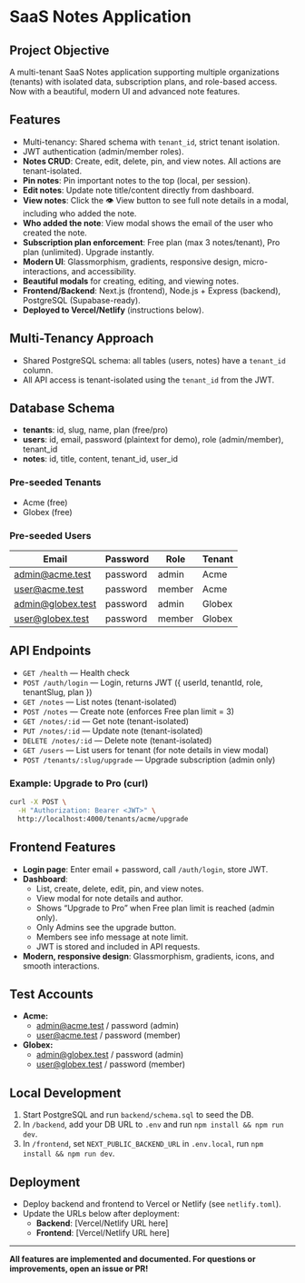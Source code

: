 # SaaS Notes Application

## Project Objective
A multi-tenant SaaS Notes application supporting multiple organizations (tenants) with isolated data, subscription plans, and role-based access. Now with a beautiful, modern UI and advanced note features.

## Features
- Multi-tenancy: Shared schema with `tenant_id`, strict tenant isolation.
- JWT authentication (admin/member roles).
- **Notes CRUD**: Create, edit, delete, pin, and view notes. All actions are tenant-isolated.
- **Pin notes**: Pin important notes to the top (local, per session).
- **Edit notes**: Update note title/content directly from dashboard.
- **View notes**: Click the 👁️ View button to see full note details in a modal, including who added the note.
- **Who added the note**: View modal shows the email of the user who created the note.
- **Subscription plan enforcement**: Free plan (max 3 notes/tenant), Pro plan (unlimited). Upgrade instantly.
- **Modern UI**: Glassmorphism, gradients, responsive design, micro-interactions, and accessibility.
- **Beautiful modals** for creating, editing, and viewing notes.
- **Frontend/Backend**: Next.js (frontend), Node.js + Express (backend), PostgreSQL (Supabase-ready).
- **Deployed to Vercel/Netlify** (instructions below).

## Multi-Tenancy Approach
- Shared PostgreSQL schema: all tables (users, notes) have a `tenant_id` column.
- All API access is tenant-isolated using the `tenant_id` from the JWT.

## Database Schema
- **tenants**: id, slug, name, plan (free/pro)
- **users**: id, email, password (plaintext for demo), role (admin/member), tenant_id
- **notes**: id, title, content, tenant_id, user_id

### Pre-seeded Tenants
- Acme (free)
- Globex (free)

### Pre-seeded Users
| Email              | Password | Role   | Tenant  |
|--------------------|----------|--------|---------|
| admin@acme.test    | password | admin  | Acme    |
| user@acme.test     | password | member | Acme    |
| admin@globex.test  | password | admin  | Globex  |
| user@globex.test   | password | member | Globex  |

## API Endpoints
- `GET /health` — Health check
- `POST /auth/login` — Login, returns JWT ({ userId, tenantId, role, tenantSlug, plan })
- `GET /notes` — List notes (tenant-isolated)
- `POST /notes` — Create note (enforces Free plan limit = 3)
- `GET /notes/:id` — Get note (tenant-isolated)
- `PUT /notes/:id` — Update note (tenant-isolated)
- `DELETE /notes/:id` — Delete note (tenant-isolated)
- `GET /users` — List users for tenant (for note details in view modal)
- `POST /tenants/:slug/upgrade` — Upgrade subscription (admin only)

### Example: Upgrade to Pro (curl)
```sh
curl -X POST \
  -H "Authorization: Bearer <JWT>" \
  http://localhost:4000/tenants/acme/upgrade
```

## Frontend Features
- **Login page**: Enter email + password, call `/auth/login`, store JWT.
- **Dashboard**:
  - List, create, delete, edit, pin, and view notes.
  - View modal for note details and author.
  - Shows “Upgrade to Pro” when Free plan limit is reached (admin only).
  - Only Admins see the upgrade button.
  - Members see info message at note limit.
  - JWT is stored and included in API requests.
- **Modern, responsive design**: Glassmorphism, gradients, icons, and smooth interactions.

## Test Accounts
- **Acme:**
  - admin@acme.test / password (admin)
  - user@acme.test / password (member)
- **Globex:**
  - admin@globex.test / password (admin)
  - user@globex.test / password (member)

## Local Development
1. Start PostgreSQL and run `backend/schema.sql` to seed the DB.
2. In `/backend`, add your DB URL to `.env` and run `npm install && npm run dev`.
3. In `/frontend`, set `NEXT_PUBLIC_BACKEND_URL` in `.env.local`, run `npm install && npm run dev`.

## Deployment
- Deploy backend and frontend to Vercel or Netlify (see `netlify.toml`).
- Update the URLs below after deployment:
  - **Backend**: [Vercel/Netlify URL here]
  - **Frontend**: [Vercel/Netlify URL here]

---

**All features are implemented and documented. For questions or improvements, open an issue or PR!**
